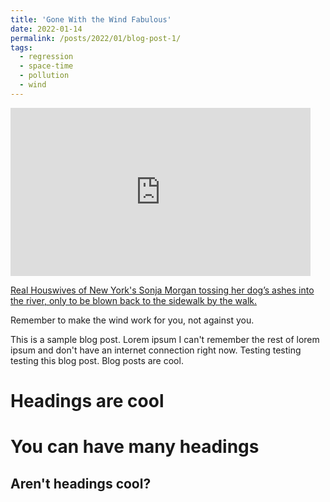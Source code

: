 ```yaml
---
title: 'Gone With the Wind Fabulous'
date: 2022-01-14
permalink: /posts/2022/01/blog-post-1/
tags:
  - regression
  - space-time
  - pollution
  - wind
---
```


<iframe src="https://giphy.com/embed/83vSBkd952sxO" width="480" height="269" frameBorder="0" class="giphy-embed" allowFullScreen></iframe><p><a href="https://giphy.com/gifs/realitytvgifs-rhonj-sonja-morgan-milou-83vSBkd952sxO">Real Houswives of New York's Sonja Morgan tossing her dog’s ashes into the river, only to be blown back to the sidewalk by the walk.</a></p>
Remember to make the wind work for you, not against you.

This is a sample blog post. Lorem ipsum I can't remember the rest of lorem ipsum and don't have an internet connection right now. Testing testing testing this blog post. Blog posts are cool.

Headings are cool
======

You can have many headings
======

Aren't headings cool?
------
